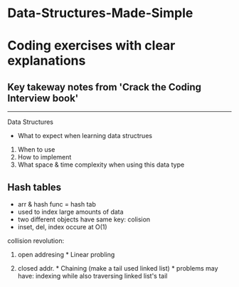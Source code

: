 # Data-Structures-Made-Simple
# Coding exercises with clear explanations


## Key takeway notes from 'Crack the Coding Interview book'

---
Data Structures

- What to expect when learning data structrues

1. When to use
2. How to implement
3. What space & time complexity when using this data type




## Hash tables

- arr & hash func = hash tab
- used to index large amounts of data
- two different objects have same key: colision
- inset, del, index occure at O(1)
  
collision revolution:
  1. open addresing
    * Linear probling
  
  2. closed addr.
    * Chaining (make a tail used linked list)
    * problems may have: indexing while also traversing linked list's tail



